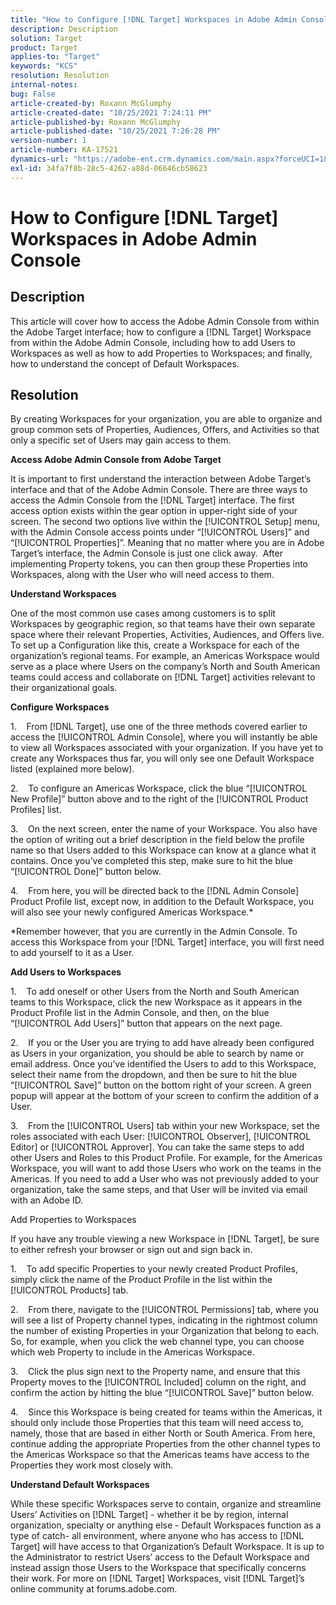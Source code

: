 ```yaml
---
title: "How to Configure [!DNL Target] Workspaces in Adobe Admin Console"
description: Description
solution: Target
product: Target
applies-to: "Target"
keywords: "KCS"
resolution: Resolution
internal-notes: 
bug: False
article-created-by: Roxann McGlumphy
article-created-date: "10/25/2021 7:24:11 PM"
article-published-by: Roxann McGlumphy
article-published-date: "10/25/2021 7:26:28 PM"
version-number: 1
article-number: KA-17521
dynamics-url: "https://adobe-ent.crm.dynamics.com/main.aspx?forceUCI=1&pagetype=entityrecord&etn=knowledgearticle&id=ff7a301f-c935-ec11-b6e6-000d3a3485ea"
exl-id: 34fa7f8b-28c5-4262-a88d-06646cb58623
---
```

# How to Configure [!DNL Target] Workspaces in Adobe Admin Console

## Description

This article will cover how to access the Adobe Admin Console from within the Adobe Target interface; how to configure a [!DNL Target] Workspace from within the Adobe Admin Console, including how to add Users to Workspaces as well as how to add Properties to Workspaces; and finally, how to understand the concept of Default Workspaces.

## Resolution


By creating Workspaces for your organization, you are able to organize and group common sets of Properties, Audiences, Offers, and Activities so that only a specific set of Users may gain access to them.

<b>Access Adobe Admin Console from Adobe Target</b>

It is important to first understand the interaction between Adobe Target’s interface and that of the Adobe Admin Console. There are three ways to access the Admin Console from the [!DNL Target] interface. The first access option exists within the gear option in upper-right side of your screen. The second two options live within the [!UICONTROL Setup] menu, with the Admin Console access points under “[!UICONTROL Users]” and “[!UICONTROL Properties]”. Meaning that no matter where you are in Adobe Target’s interface, the Admin Console is just one click away.  After implementing Property tokens, you can then group these Properties into Workspaces, along with the User who will need access to them.

<b>Understand Workspaces</b>

One of the most common use cases among customers is to split Workspaces by geographic region, so that teams have their own separate space where their relevant Properties, Activities, Audiences, and Offers live. To set up a Configuration like this, create a Workspace for each of the organization’s regional teams. For example, an Americas Workspace would serve as a place where Users on the company’s North and South American teams could access and collaborate on [!DNL Target] activities relevant to their organizational goals.

<b>Configure Workspaces</b>

1.    From [!DNL Target], use one of the three methods covered earlier to access the [!UICONTROL Admin Console], where you will instantly be able to view all Workspaces associated with your organization. If you have yet to create any Workspaces thus far, you will only see one Default Workspace listed (explained more below).

2.    To configure an Americas Workspace, click the blue “[!UICONTROL New Profile]” button above and to the right of the [!UICONTROL Product Profiles] list.

3.    On the next screen, enter the name of your Workspace. You also have the option of writing out a brief description in the field below the profile name so that Users added to this Workspace can know at a glance what it contains. Once you’ve completed this step, make sure to hit the blue “[!UICONTROL Done]” button below.

4.    From here, you will be directed back to the [!DNL Admin Console] Product Profile list, except now, in addition to the Default Workspace, you will also see your newly configured Americas Workspace.\*

\*Remember however, that you are currently in the Admin Console. To access this Workspace from your [!DNL Target] interface, you will first need to add yourself to it as a User.

<b>Add Users to Workspaces</b>

1.    To add oneself or other Users from the North and South American teams to this Workspace, click the new Workspace as it appears in the Product Profile list in the Admin Console, and then, on the blue “[!UICONTROL Add Users]” button that appears on the next page.

2.    If you or the User you are trying to add have already been configured as Users in your organization, you should be able to search by name or email address. Once you’ve identified the Users to add to this Workspace, select their name from the dropdown, and then be sure to hit the blue “[!UICONTROL Save]” button on the bottom right of your screen. A green popup will appear at the bottom of your screen to confirm the addition of a User.

3.    From the [!UICONTROL Users] tab within your new Workspace, set the roles associated with each User: [!UICONTROL Observer], [!UICONTROL Editor] or [!UICONTROL Approver]. You can take the same steps to add other Users and Roles to this Product Profile. For example, for the Americas Workspace, you will want to add those Users who work on the teams in the Americas. If you need to add a User who was not previously added to your organization, take the same steps, and that User will be invited via email with an Adobe ID.

Add Properties to Workspaces

If you have any trouble viewing a new Workspace in [!DNL Target], be sure to either refresh your browser or sign out and sign back in.

1.    To add specific Properties to your newly created Product Profiles, simply click the name of the Product Profile in the list within the [!UICONTROL Products] tab.

2.    From there, navigate to the [!UICONTROL Permissions] tab, where you will see a list of Property channel types, indicating in the rightmost column the number of existing Properties in your Organization that belong to each.  So, for example, when you click the web channel type, you can choose which web Property to include in the Americas Workspace.

3.    Click the plus sign next to the Property name, and ensure that this Property moves to the [!UICONTROL Included] column on the right, and confirm the action by hitting the blue “[!UICONTROL Save]” button below.

4.    Since this Workspace is being created for teams within the Americas, it should only include those Properties that this team will need access to, namely, those that are based in either North or South America. From here, continue adding the appropriate Properties from the other channel types to the Americas Workspace so that the Americas teams have access to the Properties they work most closely with.

<b>Understand Default Workspaces</b>

While these specific Workspaces serve to contain, organize and streamline Users’ Activities on [!DNL Target] - whether it be by region, internal organization, specialty or anything else - Default Workspaces function as a type of catch- all environment, where anyone who has access to [!DNL Target] will have access to that Organization’s Default Workspace. It is up to the Administrator to restrict Users’ access to the Default Workspace and instead assign those Users to the Workspace that specifically concerns their work. For more on [!DNL Target] Workspaces, visit [!DNL Target]’s online community at forums.adobe.com.
